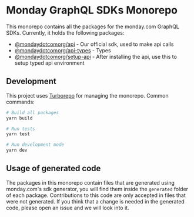 # Monday GraphQL SDKs Monorepo

This monorepo contains all the packages for the monday.com GraphQL SDKs. Currently, it holds the following packages:

- [@mondaydotcomorg/api](./packages/api) - Our official sdk, used to make api calls
- [@mondaydotcomorg/api-types](./packages/api-types) - Types
- [@mondaydotcomorg/setup-api](./packages/setup-api) - After installing the api, use this to setup typed api environment

## Development

This project uses [Turborepo](https://turbo.build/) for managing the monorepo. Common commands:

```bash
# Build all packages
yarn build

# Run tests
yarn test

# Run development mode
yarn dev
```

## Usage of generated code

The packages in this monorepo contain files that are generated using monday.com's sdk generator, you will find them inside the `generated` folder of each package.
Contributions to this code are only accepted in files that were not generated. If you think that a change is needed in the generated code, please open an issue and we will look into it.
